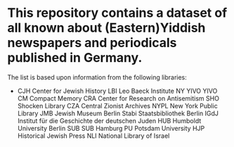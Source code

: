 # This repository contains a dataset of all known about (Eastern)Yiddish newspapers and periodicals published in Germany.

The list is based upon information from the following libraries:


* CJH	Center for Jewish History
LBI	Leo Baeck Institute NY
YIVO	YIVO
CM	Compact Memory
CRA	Center for Research on Antisemitism
SHO	Shocken Library
CZA	Central Zionist Archives
NYPL	New York Public Library
JMB	Jewish Museum Berlin
Stabi	Staatsbibliothek Berlin
IGdJ	Institut für die Geschichte der deutschen Juden
HUB	Humboldt University Berlin
SUB	SUB Hamburg
PU	Potsdam University
HJP	Historical Jewish Press
NLI	National Library of Israel
